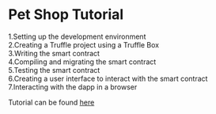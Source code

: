 # Pet Shop Tutorial 
1.Setting up the development environment </br>
2.Creating a Truffle project using a Truffle Box </br>
3.Writing the smart contract </br>
4.Compiling and migrating the smart contract </br>
5.Testing the smart contract </br>
6.Creating a user interface to interact with the smart contract </br>
7.Interacting with the dapp in a browser</br>

Tutorial can be found [here](http://truffleframework.com/tutorials/pet-shop)
